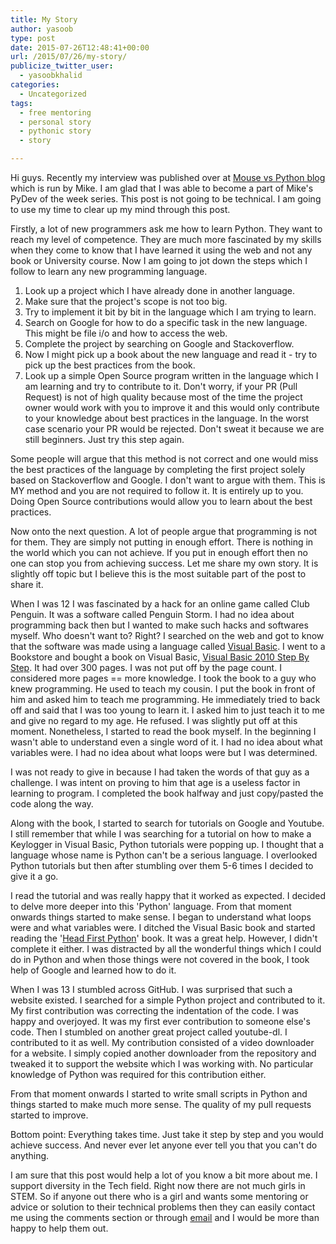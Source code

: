 ```yaml
---
title: My Story
author: yasoob
type: post
date: 2015-07-26T12:48:41+00:00
url: /2015/07/26/my-story/
publicize_twitter_user:
  - yasoobkhalid
categories:
  - Uncategorized
tags:
  - free mentoring
  - personal story
  - pythonic story
  - story

---
```

Hi guys. Recently my interview was published over at [Mouse vs Python blog][1] which is run by Mike. I am glad that I was able to become a part of Mike's PyDev of the week series. This post is not going to be technical. I am going to use my time to clear up my mind through this post.

Firstly, a lot of new programmers ask me how to learn Python. They want to reach my level of competence. They are much more fascinated by my skills when they come to know that I have learned it using the web and not any book or University course. Now I am going to jot down the steps which I follow to learn any new programming language.

  1. Look up a project which I have already done in another language.
  2. Make sure that the project's scope is not too big.
  3. Try to implement it bit by bit in the language which I am trying to learn.
  4. Search on Google for how to do a specific task in the new language. This might be file i/o and how to access the web.
  5. Complete the project by searching on Google and Stackoverflow.
  6. Now I might pick up a book about the new language and read it - try to pick up the best practices from the book.
  7. Look up a simple Open Source program written in the language which I am learning and try to contribute to it. Don't worry, if your PR (Pull Request) is not of high quality because most of the time the project owner would work with you to improve it and this would only contribute to your knowledge about best practices in the language. In the worst case scenario your PR would be rejected. Don't sweat it because we are still beginners. Just try this step again.

Some people will argue that this method is not correct and one would miss the best practices of the language by completing the first project solely based on Stackoverflow and Google. I don't want to argue with them. This is MY method and you are not required to follow it. It is entirely up to you. Doing Open Source contributions would allow you to learn about the best practices.

Now onto the next question. A lot of people argue that programming is not for them. They are simply not putting in enough effort. There is nothing in the world which you can not achieve. If you put in enough effort then no one can stop you from achieving success. Let me share my own story. It is slightly off topic but I believe this is the most suitable part of the post to share it.

When I was 12 I was fascinated by a hack for an online game called Club Penguin. It was a software called Penguin Storm. I had no idea about programming back then but I wanted to make such hacks and softwares myself. Who doesn't want to? Right? I searched on the web and got to know that the software was made using a language called [Visual Basic][2]. I went to a Bookstore and bought a book on Visual Basic, [Visual Basic 2010 Step By Step][3]. It had over 300 pages. I was not put off by the page count. I considered more pages == more knowledge. I took the book to a guy who knew programming. He used to teach my cousin. I put the book in front of him and asked him to teach me programming. He immediately tried to back off and said that I was too young to learn it. I asked him to just teach it to me and give no regard to my age. He refused. I was slightly put off at this moment. Nonetheless, I started to read the book myself. In the beginning I wasn't able to understand even a single word of it. I had no idea about what variables were. I had no idea about what loops were but I was determined.

I was not ready to give in because I had taken the words of that guy as a challenge. I was intent on proving to him that age is a useless factor in learning to program. I completed the book halfway and just copy/pasted the code along the way.

Along with the book, I started to search for tutorials on Google and Youtube. I still remember that while I was searching for a tutorial on how to make a Keylogger in Visual Basic, Python tutorials were popping up. I thought that a language whose name is Python can't be a serious language. I overlooked Python tutorials but then after stumbling over them 5-6 times I decided to give it a go.

I read the tutorial and was really happy that it worked as expected. I decided to delve more deeper into this 'Python' language. From that moment onwards things started to make sense. I began to understand what loops were and what variables were. I ditched the Visual Basic book and started reading the '[Head First Python][4]' book. It was a great help. However, I didn't complete it either. I was distracted by all the wonderful things which I could do in Python and when those things were not covered in the book, I took help of Google and learned how to do it.

When I was 13 I stumbled across GitHub. I was surprised that such a website existed. I searched for a simple Python project and contributed to it. My first contribution was correcting the indentation of the code. I was happy and overjoyed. It was my first ever contribution to someone else's code. Then I stumbled on another great project called youtube-dl. I contributed to it as well. My contribution consisted of a video downloader for a website. I simply copied another downloader from the repository and tweaked it to support the website which I was working with. No particular knowledge of Python was required for this contribution either.

From that moment onwards I started to write small scripts in Python and things started to make much more sense. The quality of my pull requests started to improve.

Bottom point: Everything takes time. Just take it step by step and you would achieve success. And never ever let anyone ever tell you that you can't do anything.

I am sure that this post would help a lot of you know a bit more about me. I support diversity in the Tech field. Right now there are not much girls in STEM. So if anyone out there who is a girl and wants some mentoring or advice or solution to their technical problems then they can easily contact me using the comments section or through [email][5] and I would be more than happy to help them out.

 [1]: http://www.blog.pythonlibrary.org/2015/07/20/pydev-of-the-week-yasoob-khalid/#disqus_thread
 [2]: https://en.wikipedia.org/wiki/Visual_Basic
 [3]: http://blogs.msdn.com/b/microsoft_press/archive/2010/04/19/rtm-d-today-microsoft-visual-basic-2010-step-by-step.aspx
 [4]: http://www.headfirstlabs.com/books/hfpython/
 [5]: mailto:yasoob.khld@gmail.com